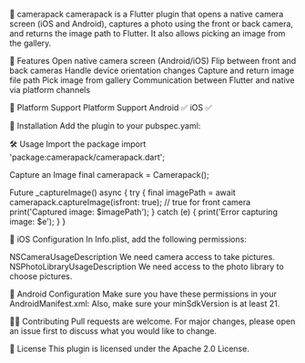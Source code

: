 📸 camerapack
camerapack is a Flutter plugin that opens a native camera screen (iOS and Android), captures a photo using the front or back camera, and returns the image path to Flutter. It also allows picking an image from the gallery.

🚀 Features
Open native camera screen (Android/iOS)
Flip between front and back cameras
Handle device orientation changes
Capture and return  image file path
Pick image from gallery
Communication between Flutter and native via platform channels

📱 Platform Support
Platform	Support
Android	      ✅
iOS	          ✅

🔧 Installation
Add the plugin to your pubspec.yaml:


🛠 Usage
Import the package
import 'package:camerapack/camerapack.dart';

Capture an Image
final camerapack = Camerapack();

Future<void> _captureImage() async {
try {
final imagePath = await camerapack.captureImage(isfront: true); // true for front camera
print('Captured image: $imagePath');
} catch (e) {
print('Error capturing image: $e');
}
}

📂 iOS Configuration
In Info.plist, add the following permissions:

<key>NSCameraUsageDescription</key>
<string>We need camera access to take pictures.</string>
<key>NSPhotoLibraryUsageDescription</key>
<string>We need access to the photo library to choose pictures.</string>

📂 Android Configuration
Make sure you have these permissions in your AndroidManifest.xml:
<uses-permission android:name="android.permission.CAMERA"/>
<uses-permission android:name="android.permission.READ_EXTERNAL_STORAGE"/>
<uses-permission android:name="android.permission.WRITE_EXTERNAL_STORAGE"/>
Also, make sure your minSdkVersion is at least 21.

🧑‍💻 Contributing
Pull requests are welcome. For major changes, please open an issue first to discuss what you would like to change.

📄 License
This plugin is licensed under the Apache 2.0 License.

